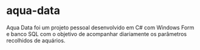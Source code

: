 # aqua-data
Aqua Data foi um projeto pessoal desenvolvido em C# com Windows Form e banco SQL com o objetivo de acompanhar diariamente os parâmetros recolhidos de aquários.
